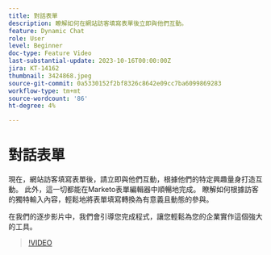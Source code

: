 ```yaml
---
title: 對話表單
description: 瞭解如何在網站訪客填寫表單後立即與他們互動。
feature: Dynamic Chat
role: User
level: Beginner
doc-type: Feature Video
last-substantial-update: 2023-10-16T00:00:00Z
jira: KT-14162
thumbnail: 3424868.jpeg
source-git-commit: 0a5330152f2bf8326c8642e09cc7ba6099869283
workflow-type: tm+mt
source-wordcount: '86'
ht-degree: 4%

---
```



# 對話表單

現在，網站訪客填寫表單後，請立即與他們互動，根據他們的特定興趣量身打造互動。 此外，這一切都能在Marketo表單編輯器中順暢地完成。 瞭解如何根據訪客的獨特輸入內容，輕鬆地將表單填寫轉換為有意義且動態的參與。

在我們的逐步影片中，我們會引導您完成程式，讓您輕鬆為您的企業實作這個強大的工具。

>[!VIDEO](https://video.tv.adobe.com/v/3424868/?learn=on)
